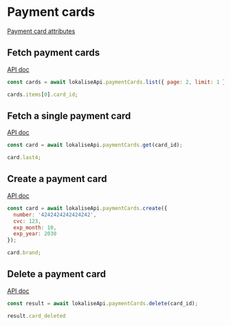 # Payment cards

[Payment card attributes](https://app.lokalise.com/api2docs/curl/#object-payment-cards)

## Fetch payment cards

[API doc](https://app.lokalise.com/api2docs/curl/#transition-list-all-cards-get)

```js
const cards = await lokaliseApi.paymentCards.list({ page: 2, limit: 1 });

cards.items[0].card_id;
```

## Fetch a single payment card

[API doc](https://app.lokalise.com/api2docs/curl/#transition-retrieve-a-card-get)

```js
const card = await lokaliseApi.paymentCards.get(card_id);

card.last4;
```

## Create a payment card

[API doc](https://app.lokalise.com/api2docs/curl/#transition-create-a-card-post)

```js
const card = await lokaliseApi.paymentCards.create({
  number: '4242424242424242',
  cvc: 123,
  exp_month: 10,
  exp_year: 2030
});

card.brand;
```

## Delete a payment card

[API doc](https://app.lokalise.com/api2docs/curl/#transition-delete-a-card-delete)

```js
const result = await lokaliseApi.paymentCards.delete(card_id);

result.card_deleted
```
